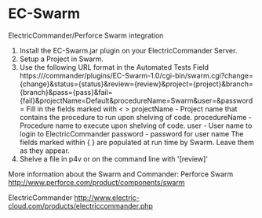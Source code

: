 EC-Swarm
========

ElectricCommander/Perforce Swarm integration

1. Install the EC-Swarm.jar plugin on your ElectricCommander Server.
2. Setup a Project in Swarm.
3. Use the following URL format in the Automated Tests Field
https://<Commander Server IP>/commander/plugins/EC-Swarm-1.0/cgi-bin/swarm.cgi?change={change}&status={status}&review={review}&project={project}&branch={branch}&pass={pass}&fail={fail}&projectName=Default&procedureName=Swarm&user=<User name to electriccommander>&password=<password>
Fill in the fields marked with < >
projectName - Project name that contains the procedure to run upon shelving of code.
procedureName - Procedure name to execute upon shelving of code.
user - User name to login to ElectricCommander
password - password for user name
The fields marked within { } are populated at run time by Swarm. Leave them as they appear.
4. Shelve a file in p4v or on the command line with '[review]'

More information about the Swarm and Commander:
Perforce Swarm
http://www.perforce.com/product/components/swarm

ElectricCommander
http://www.electric-cloud.com/products/electriccommander.php